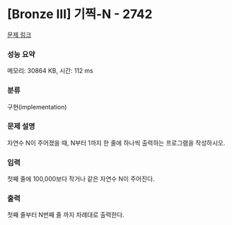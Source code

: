 # [Bronze III] 기찍-N - 2742 

[문제 링크](https://www.acmicpc.net/problem/2742) 

### 성능 요약

메모리: 30864 KB, 시간: 112 ms

### 분류

구현(implementation)

### 문제 설명

자연수 N이 주어졌을 때, N부터 1까지 한 줄에 하나씩 출력하는 프로그램을 작성하시오.
### 입력 

 첫째 줄에 100,000보다 작거나 같은 자연수 N이 주어진다.
### 출력 

 첫째 줄부터 N번째 줄 까지 차례대로 출력한다.


